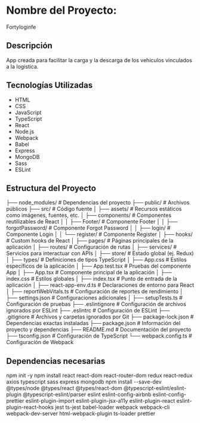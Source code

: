 # Nombre del Proyecto:
 Fortyloginfe

## Descripción
App creada para facilitar la carga y la descarga de los vehiculos vinculados a la logistica.

## Tecnologías Utilizadas
- HTML
- CSS
- JavaScript
- TypeScript
- React
- Node.js
- Webpack
- Babel
- Express
- MongoDB
- Sass
- ESLint 

## Estructura del Proyecto
├── node_modules/                 # Dependencias del proyecto
├── public/                       # Archivos públicos
├── src/                          # Código fuente
│   ├── assets/                   # Recursos estáticos como imágenes, fuentes, etc.
│   ├── components/               # Componentes reutilizables de React
│   │   ├── Footer/               # Componente Footer
│   │   ├── forgotPassword/       # Componente Forgot Password
│   │   ├── login/                # Componente Login
│   │   └── register/             # Componente Register
│   ├── hooks/                    # Custom hooks de React
│   ├── pages/                    # Páginas principales de la aplicación
│   ├── routes/                   # Configuración de rutas
│   ├── services/                 # Servicios para interactuar con APIs
│   ├── store/                    # Estado global (ej. Redux)
│   ├── types/                    # Definiciones de tipos TypeScript
│   ├── App.css                   # Estilos específicos de la aplicación
│   ├── App.test.tsx              # Pruebas del componente App
│   ├── App.tsx                   # Componente principal de la aplicación
│   ├── index.css                 # Estilos globales
│   ├── index.tsx                 # Punto de entrada de la aplicación
│   ├── react-app-env.d.ts        # Declaraciones de entorno para React
│   ├── reportWebVitals.ts        # Configuración de reportes de rendimiento
│   ├── settings.json             # Configuraciones adicionales
│   ├── setupTests.ts             # Configuración de pruebas
├── .eslintignore                 # Configuración de archivos ignorados por ESLint
├── .eslintrc                     # Configuración de ESLint
├── .gitignore                    # Archivos y carpetas ignorados por Git
├── package-lock.json             # Dependencias exactas instaladas
├── package.json                  # Información del proyecto y dependencias
├── README.md                     # Documentación del proyecto
├── tsconfig.json                 # Configuración de TypeScript
└── webpack.config.ts             # Configuración de Webpack



## Dependencias necesarias
npm init -y
npm install react react-dom react-router-dom redux react-redux axios typescript sass express mongodb
npm install --save-dev @types/node @types/react @types/react-dom @typescript-eslint/eslint-plugin @typescript-eslint/parser eslint eslint-config-airbnb eslint-config-prettier eslint-plugin-import eslint-plugin-jsx-a11y eslint-plugin-react eslint-plugin-react-hooks jest ts-jest babel-loader webpack webpack-cli webpack-dev-server html-webpack-plugin ts-loader prettier
